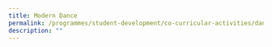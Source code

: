 ```yaml
---
title: Modern Dance
permalink: /programmes/student-development/co-curricular-activities/dance-club/
description: ""
---
```

